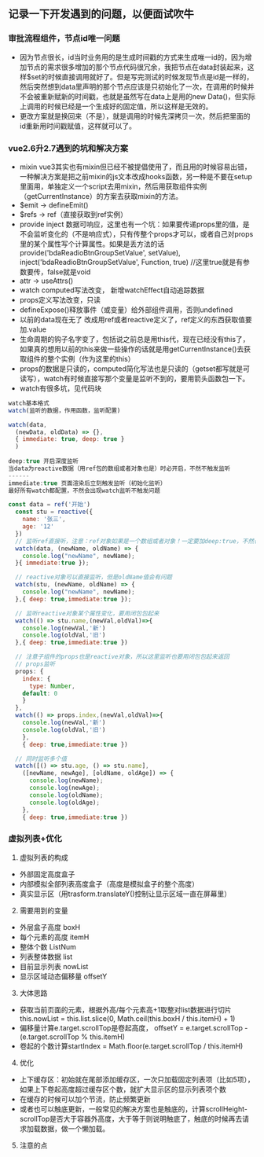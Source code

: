 ## 记录一下开发遇到的问题，以便面试吹牛

### 审批流程组件，节点id唯一问题
- 因为节点很长，id当时业务用的是生成时间戳的方式来生成唯一id的，因为增加节点的需求很多增加的那个节点代码很冗余，我把节点在data封装起来，这样$set的时候直接调用就好了。但是写完测试的时候发现节点是id是一样的，然后突然想到data里声明的那个节点应该是只初始化了一次，在调用的时候并不会被重新赋新的时间戳，也就是虽然写在data上是用的new Data()，但实际上调用的时候已经是一个生成好的固定值，所以这样是无效的。
- 更改方案就是换回来（不是），就是调用的时候先深拷贝一次，然后把里面的id重新用时间戳赋值，这样就可以了。

### vue2.6升2.7遇到的坑和解决方案
- mixin vue3其实也有mixin但已经不被提倡使用了，而且用的时候容易出错，一种解决方案是把之前mixin的js文本改成hooks函数，另一种是不要在setup里面用，单独定义一个script去用mixin，然后用获取组件实例（getCurrentInstance）的方案去获取mixin的方法。
- $emit -> defineEmit()
- $refs -> ref（直接获取到ref实例）
- provide inject 数据可响应，这里也有一个坑：如果要传递props里的值，是不会监听变化的（不是响应式），只有传整个props才可以，或者自己对props里的某个属性写个计算属性。如果是丢方法的话provide('bdaReadioBtnGroupSetValue', setValue), inject('bdaReadioBtnGroupSetValue', Function, true) //这里true就是有参数要传，false就是void
- attr -> useAttrs()
- watch computed写法改变， 新增watchEffect自动追踪数据
- props定义写法改变，只读
- defineExpose()释放事件（或变量）给外部组件调用，否则undefined
- 以前的data现在无了 改成用ref或者reactive定义了，ref定义的东西获取值要加.value
- 生命周期的钩子名字变了，包括说之前总是用this代，现在已经没有this了，如果真的想用以前的this来做一些操作的话就是用getCurrentInstance()去获取组件的整个实例（作为这里的this）
- props的数据是只读的，computed简化写法也是只读的（getset都写就是可读写），watch有时候直接写那个变量是监听不到的，要用箭头函数包一下。
- watch有很多坑，见代码块
```javascript
watch基本格式
watch(监听的数据，作用函数，监听配置)

watch(data,
  (newData, oldData) => {},
  { immediate: true, deep: true }
  )
     
deep:true 开启深度监听
当data为reactive数据（用ref包的数组或者对象也是）时必开启，不然不触发监听
------
immediate:true 页面渲染后立刻触发监听（初始化监听）
最好所有watch都配置，不然会出现watch监听不触发问题

const data = ref('开始')
  const stu = reactive({
    name: '张三',
    age: '12'
  })
  // 监听ref直接听，注意：ref对象如果是一个数组或者对象！一定要加deep:true，不然也会g
  watch(data, (newName, oldName) => {
    console.log("newName", newName);
  }{ immediate:true });

  // reactive对象可以直接监听，但是oldName值会有问题
  watch(stu, (newName, oldName) => {
    console.log("newName", newName);
  },{ deep: true,immediate:true });

  // 监听reactive对象某个属性变化，要用闭包包起来
  watch(() => stu.name,(newVal,oldVal)=>{
    console.log(newVal,'新')
    console.log(oldVal,'旧')
  },{ deep: true,immediate:true })

  // 注意子组件的props也是reactive对象，所以这里监听也要用闭包包起来返回
  // props监听
  props: {
    index: {
      type: Number,
    default: 0
    }
  },
  watch(() => props.index,(newVal,oldVal)=>{
    console.log(newVal,'新')
    console.log(oldVal,'旧')
    },
    { deep: true,immediate:true })

  // 同时监听多个值
  watch([() => stu.age, () => stu.name],
    ([newName, newAge], [oldName, oldAge]) => {
      console.log(newName);
      console.log(newAge);
      console.log(oldName);
      console.log(oldAge);
    },
    { deep: true,immediate:true })
```


### 虚拟列表+优化
1. 虚拟列表的构成
  - 外部固定高度盒子
  - 内部模拟全部列表高度盒子（高度是模拟盒子的整个高度）
  - 真实显示区（用trasform.translateY()控制让显示区域一直在屏幕里）

2. 需要用到的变量
  - 外层盒子高度  boxH
  - 每个元素的高度 itemH
  - 整体个数 ListNum
  - 列表整体数据 list
  - 目前显示列表 nowList
  - 显示区域动态偏移量 offsetY

3. 大体思路
  - 获取当前页面的元素，根据外高/每个元素高+1取整对list数据进行切片 this.nowList = this.list.slice(0, Math.ceil(this.boxH / this.itemH) + 1)
  - 偏移量计算e.target.scrollTop是卷起高度， offsetY = e.target.scrollTop - (e.target.scrollTop % this.itemH)
  - 卷起的个数计算startIndex = Math.floor(e.target.scrollTop / this.itemH)

4. 优化
  - 上下缓存区：初始就在尾部添加缓存区，一次只加载固定列表项（比如5项），如果上下卷起高度超过缓存区个数，就扩大显示区的显示列表项个数
  - 在缓存的时候可以加个节流，防止频繁更新
  - 或者也可以触底更新，一般常见的解决方案也是触底的，计算scrollHeight-scrollTop是否大于容器外高度，大于等于则说明触底了，触底的时候再去请求加载数据，做一个懒加载。

5. 注意的点